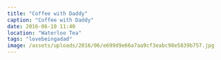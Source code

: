 ```yaml
---
title: "Coffee with Daddy"
caption: "Coffee with Daddy"
date: 2016-06-10 11:40
location: "Waterloo Tea"
tags: "lovebeingadad"
image: /assets/uploads/2016/06/e699d9e66a7aa9cf3eabc98e5839b757.jpg
---
```

